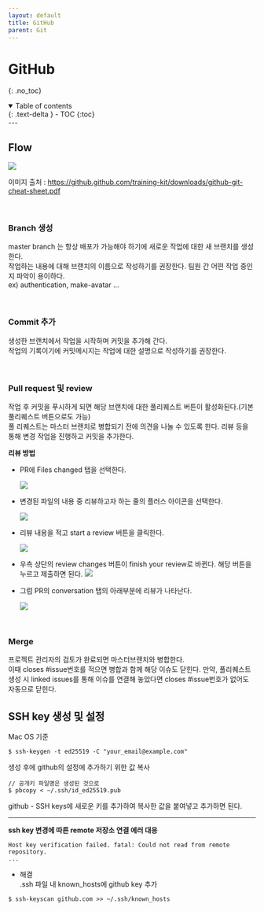 ```yaml
---
layout: default
title: GitHub
parent: Git
---
```


# GitHub

{: .no_toc}

<details open markdown="block">
  <summary>
    Table of contents
  </summary>
  {: .text-delta }
- TOC
{:toc}
</details>
---

## Flow

![](../../../images/git/github-flow.png)

이미지 출처 : <https://github.github.com/training-kit/downloads/github-git-cheat-sheet.pdf>

<br>

### Branch 생성

master branch 는 항상 배포가 가능해야 하기에 새로운 작업에 대한 새 브랜치를 생성한다.<br>
작업하는 내용에 대해 브랜치의 이름으로 작성하기를 권장한다. 팀원 간 어떤 작업 중인지 파악이 용이하다. <br>
ex) authentication, make-avatar ...

<br>

### Commit 추가

생성한 브랜치에서 작업을 시작하며 커밋을 추가해 간다.<br>
작업의 기록이기에 커밋메시지는 작업에 대한 설명으로 작성하기를 권장한다.

<br>

### Pull request 및 review

작업 후 커밋을 푸시하게 되면 해당 브랜치에 대한 풀리퀘스트 버튼이 활성화된다.(기본 풀리퀘스트 버튼으로도 가능)<br>
풀 리퀘스트는 마스터 브랜치로 병합되기 전에 의견을 나눌 수 있도록 한다.
리뷰 등을 통해 변경 작업을 진행하고 커밋을 추가한다.

**리뷰 방법**
<br>

- PR에 Files changed 탭을 선택한다.

  ![](../../../images/git/pr-files-changed.png)

- 변경된 파일의 내용 중 리뷰하고자 하는 줄의 플러스 아이콘을 선택한다.

  ![](../../../images/git/pr-select.png)

- 리뷰 내용을 적고 start a review 버튼을 클릭한다.

  ![](../../../images/git/pr-review-write.png)

- 우측 상단의 review changes 버튼이 finish your review로 바뀐다. 해당 버튼을 누르고 제출하면 된다.
  ![](../../../images/git/pr-finish.png)
- 그럼 PR의 conversation 탭의 아래부분에 리뷰가 나타난다.

  ![](../../../images/git/pr-review.png)

<br>

### Merge

프로젝트 관리자의 검토가 완료되면 마스터브랜치와 병합한다.<br>
이때 closes #issue번호를 적으면 병합과 함께 해당 이슈도 닫힌다.
만약, 풀리퀘스트 생성 시 linked issues를 통해 이슈를 연결해 놓았다면 closes #issue번호가 없어도 자동으로 닫힌다.

## SSH key 생성 및 설정

Mac OS 기준

```shell
$ ssh-keygen -t ed25519 -C "your_email@example.com"
```

생성 후에
github의 설정에 추가하기 위한 값 복사

```shell
// 공개키 파일명은 생성된 것으로
$ pbcopy < ~/.ssh/id_ed25519.pub
```

github - SSH keys에 새로운 키를 추가하여 복사한 값을 붙여넣고 추가하면 된다.

---

**ssh key 변경에 따른 remote 저장소 연결 에러 대응**

```
Host key verification failed. fatal: Could not read from remote repository.
...
```

- 해결<br>
  .ssh 파일 내 known_hosts에 github key 추가

```shell
$ ssh-keyscan github.com >> ~/.ssh/known_hosts
```
